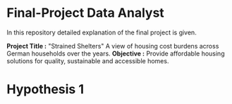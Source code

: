 # Final-Project Data Analyst
In this repository detailed explanation of the final project is given. 

**Project Title :** "Strained Shelters" A view of housing cost burdens across German households over the years. 
**Objective :** Provide affordable housing solutions for quality, sustainable and accessible homes. 

# Hypothesis 1
